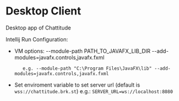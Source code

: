 # Desktop Client
Desktop app of Chattitude

Intellij Run Configuration:
- VM options: --module-path PATH_TO_JAVAFX_LIB_DIR --add-modules=javafx.controls,javafx.fxml

         e.g. --module-path "C:\Program Files\JavaFX\lib" --add-modules=javafx.controls,javafx.fxml

* Set enviroment variable to set server url (default is `wss://chattitude.brk.st`) e.g.: `SERVER_URL=ws://localhost:8080`

